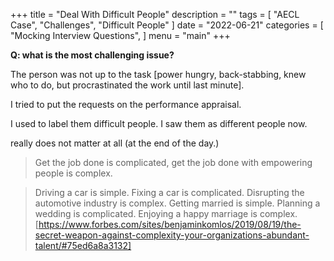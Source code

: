 +++
title = "Deal With Difficult People"
description = ""
tags = [
    "AECL Case",
    "Challenges",
    "Difficult People"
]
date = "2022-06-21"
categories = [
    "Mocking Interview Questions",
]
menu = "main"
+++

**Q: what is the most challenging issue?**

The person was not up to the task [power hungry, back-stabbing, knew who to do, but procrastinated the work until last minute].

I tried to put the requests on the performance appraisal.  

I used to label them difficult people.  I saw them as different people now.

really does not matter at all (at the end of the day.)

> Get the job done is complicated, get the job done with empowering people is complex.

> Driving a car is simple. Fixing a car is complicated. Disrupting the automotive industry is complex. 
> Getting married is simple. Planning a wedding is complicated. Enjoying a happy marriage is complex.
> [https://www.forbes.com/sites/benjaminkomlos/2019/08/19/the-secret-weapon-against-complexity-your-organizations-abundant-talent/#75ed6a8a3132]
